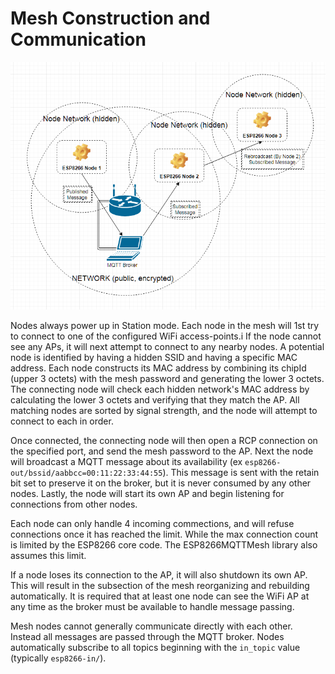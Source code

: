 # Mesh Construction and Communication

![Mesh Topology](images/MeshTopology.png)

Nodes always power up in Station mode.  Each node in the mesh will 1st try to connect to one of the configured WiFi access-points.i
If the node cannot see any APs, it will next attempt to connect to any nearby nodes.
A potential node is identified by having a hidden SSID and having a specific MAC address.
Each node constructs its MAC address by combining its chipId (upper 3 octets) with the mesh password and generating the lower 3 octets.
The connecting node will check each hidden network's MAC address by calculating the lower 3 octets and verifying that they match the
AP.  All matching nodes are sorted by signal strength, and the node will attempt to connect to each in order.

Once connected, the connecting node will then open a RCP connection on the specified port, and send the mesh password to the AP.  Next the
node will broadcast a MQTT message about its availability (ex `esp8266-out/bssid/aabbcc=00:11:22:33:44:55`).  This message is sent with the
retain bit set to preserve it on the broker, but it is never consumed by any other nodes.  Lastly, the node will start its own AP and begin
listening for connections from other nodes.

Each node can only handle 4 incoming commections, and will refuse connections once it has reached the limit.  While the max connection
count is limited by the ESP8266 core code.  The ESP8266MQTTMesh library also assumes this limit.

If a node loses its connection to the AP, it will also shutdown its own AP.  This will result in the subsection of the mesh reorganizing
and rebuilding automatically.  It is required that at least one node can see the WiFi AP at any time as the broker must be available
to handle message passing.

Mesh nodes cannot generally communicate directly with each other.  Instead all messages are passed through the MQTT broker.  Nodes
automatically subscribe to all topics beginning with the `in_topic` value (typically `esp8266-in/`).
